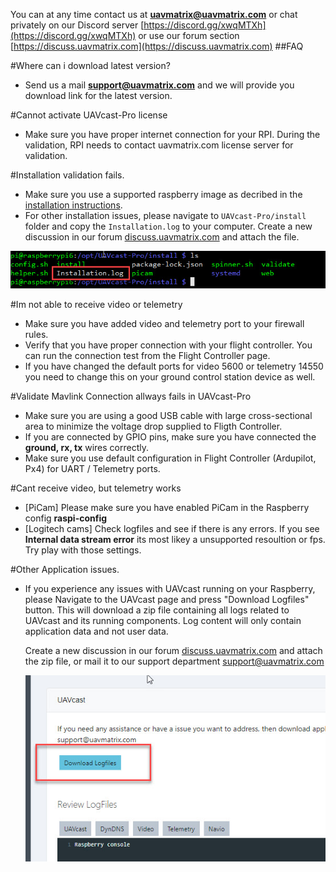 
You can at any time contact us at **uavmatrix@uavmatrix.com** or chat privately on our Discord server [https://discord.gg/xwqMTXh](https://discord.gg/xwqMTXh) or use our forum section 
[https://discuss.uavmatrix.com](https://discuss.uavmatrix.com)
##FAQ

#Where can i download latest version?
-   Send us a mail **support@uavmatrix.com** and we will provide you download link for the latest version.

#Cannot activate UAVcast-Pro license
-   Make sure you have proper internet connection for your RPI. During the validation, RPI needs to contact uavmatrix.com license server for validation.

#Installation validation fails.
-   Make sure you use a supported raspberry image as decribed in the [installation instructions](/installation/#raspberry-pi-image).
-   For other installation issues, please navigate to ``UAVcast-Pro/install`` folder and copy the ``Installation.log`` to your computer.
Create a new discussion in our forum [discuss.uavmatrix.com](https://discuss.uavmatrix.com) and attach the file.

![logfiles](images/install-logfile.jpg)

#Im not able to receive video or telemetry

-   Make sure you have added video and telemetry port to your firewall rules.
-   Verify that you have proper connection with your flight controller. You can run the connection test from the Flight Controller page.
-   If you have changed the default ports for video 5600 or telemetry 14550 you need to change this on your ground control station device as well.

#Validate Mavlink Connection allways fails in UAVcast-Pro
-   Make sure you are using a good USB cable with large cross-sectional area to minimize the voltage drop supplied to Fligth Controller.
-   If you are connected by GPIO pins, make sure you have connected the **ground, rx, tx** wires correctly.
-   Make sure you use default configuration in Flight Controller (Ardupilot, Px4) for UART / Telemetry ports. 

#Cant receive video, but telemetry works
-   [PiCam] Please make sure you have enabled PiCam in the Raspberry config **raspi-config**
-   [Logitech cams] Check logfiles and see if there is any errors. If you see **Internal data stream error** its most likey a unsupported resoultion or fps. Try play with those settings.

#Other Application issues.
-   If you experience any issues with UAVcast running on your Raspberry, please Navigate to the UAVcast page and
press "Download Logfiles" button. This will download a zip file containing all logs related to UAVcast and its running components. 
    Log content will only contain application data and not user data.

    Create a new discussion in our forum [discuss.uavmatrix.com](https://discuss.uavmatrix.com) and attach the zip file, or mail it to our support department support@uavmatrix.com

    ![logfiles](images/logfiles-download.jpg)
